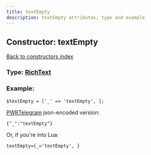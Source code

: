 ```yaml
---
title: textEmpty
description: textEmpty attributes, type and example
---
```

## Constructor: textEmpty  
[Back to constructors index](index.md)






### Type: [RichText](../types/RichText.md)


### Example:

```
$textEmpty = ['_' => 'textEmpty', ];
```  

[PWRTelegram](https://pwrtelegram.xyz) json-encoded version:

```
{"_":"textEmpty"}
```


Or, if you're into Lua:  


```
textEmpty={_='textEmpty', }

```



